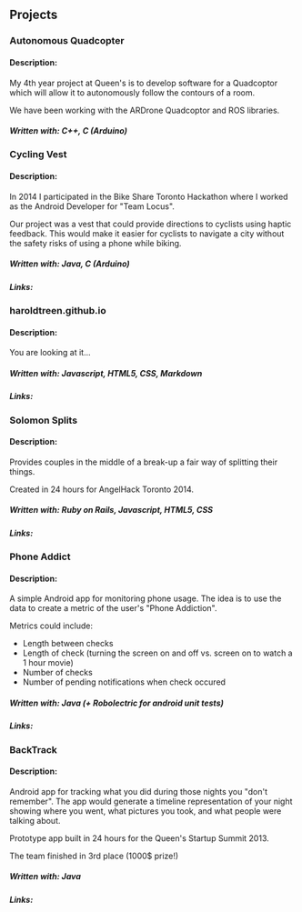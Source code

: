 <h2 class='cntr'>Projects</h2>

### Autonomous Quadcopter

#### Description:
My 4th year project at Queen's is to develop software for a Quadcoptor which will allow it to autonomously follow the contours of a room. 

We have been working with the ARDrone Quadcoptor and ROS libraries.

##### Written with: C++, C (Arduino)


### Cycling Vest

#### Description:
In 2014 I participated in the Bike Share Toronto Hackathon where I worked as the Android Developer for "Team Locus". 

Our project was a vest that could provide directions to cyclists using haptic feedback. This would make it easier for cyclists to navigate a city without the safety risks of using a phone while biking.

##### Written with: Java, C (Arduino)
##### Links:
<a class='track' href='https://github.com/pearlchen/hackbikeshareTO'><i class="fa fa-github fa-2x icon-sml"></i></a>


### haroldtreen.github.io

#### Description:
You are looking at it...

##### Written with: Javascript, HTML5, CSS, Markdown
##### Links:

<a class='track' href='https://github.com/haroldtreen/haroldtreen.github.io'><i class="fa fa-github fa-2x icon-sml"></i></a>
<a class='track' href='https://haroldtreen.github.io'><i class="fa fa-globe fa-2x icon-sml"></i></a>

### Solomon Splits

#### Description:
Provides couples in the middle of a break-up a fair way of splitting their things.

Created in 24 hours for AngelHack Toronto 2014.

##### Written with: Ruby on Rails, Javascript, HTML5, CSS
##### Links: 

<a class='track' href='https://github.com/haroldtreen/Solomon'><i class="fa fa-github fa-2x icon-sml"></i></a>
<a class='track' href='http://solomonsplits.me/'><i class="fa fa-globe fa-2x icon-sml"></i></a>
<a class='track' href='https://twitter.com/solomonsplits'><i class="fa fa-twitter fa-2x icon-sml"></i></a>

### Phone Addict

#### Description:
A simple Android app for monitoring phone usage.
The idea is to use the data to create a metric of the user's "Phone Addiction". 

Metrics could include:
- Length between checks
- Length of check (turning the screen on and off vs. screen on to watch a 1 hour movie)
- Number of checks
- Number of pending notifications when check occured

##### Written with: Java (+ Robolectric for android unit tests)
##### Links:

<a class='track' href='https://github.com/haroldtreen/PhoneAddict'><i class="fa fa-github fa-2x icon-sml"></i></a>

### BackTrack

#### Description:
Android app for tracking what you did during those nights you "don't remember". The app would generate a timeline representation of your night showing where you went, what pictures you took, and what people were talking about.

Prototype app built in 24 hours for the Queen's Startup Summit 2013.

The team finished in 3rd place (1000$ prize!)

##### Written with: Java
##### Links: 

<a class='track' href='https://github.com/haroldtreen/BackTrack'><i class="fa fa-github fa-2x icon-sml"></i></a>

